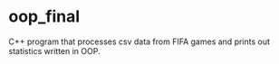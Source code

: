 # oop_final

C++ program that processes csv data from FIFA games and prints out statistics written in OOP.
